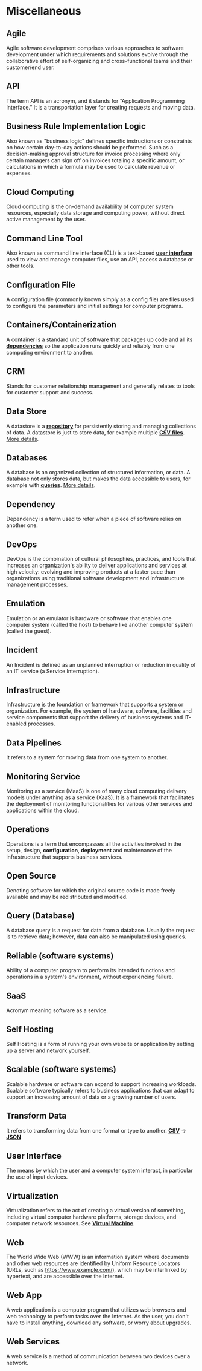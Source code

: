 # Miscellaneous 

## Agile

Agile software development comprises various approaches to software development under which requirements and solutions evolve through the collaborative effort of self-organizing and cross-functional teams and their customer/end user.

## API

The term API is an acronym, and it stands for “Application Programming Interface.” It is a transportation layer for creating requests and moving data.

## Business Rule Implementation Logic

Also known as "business logic" defines specific instructions or constraints on how certain day-to-day actions should be performed. Such as a decision-making approval structure for invoice processing where only certain managers can sign off on invoices totaling a specific amount, or calculations in which a formula may be used to calculate revenue or expenses.

## Cloud Computing

Cloud computing is the on-demand availability of computer system resources, especially data storage and computing power, without direct active management by the user.

## Command Line Tool

Also known as command line interface (CLI) is a text-based **[user interface](https://github.com/non-binary/glossary/blob/main/misc.md#user-interface)** used to view and manage computer files, use an API, access a database or other tools.

## Configuration File

A configuration file (commonly known simply as a config file) are files used to configure the parameters and initial settings for computer programs.

## Containers/Containerization

A container is a standard unit of software that packages up code and all its **[dependencies](https://github.com/non-binary/glossary/blob/main/misc.md#dependency)** so the application runs quickly and reliably from one computing environment to another.

## CRM

Stands for customer relationship management and generally relates to tools for customer support and success.

## Data Store

A datastore is a **[repository](https://github.com/non-binary/glossary/blob/main/version-control.md#repository)** for persistently storing and managing collections of data. A datastore is just to store data, for example multiple **[CSV files](https://github.com/non-binary/glossary/blob/main/file-types.md#csv)**. [More details](https://www.quora.com/What-is-the-difference-between-data-store-and-data-base/answer/Florian-Goossens).

## Databases

A database is an organized collection of structured information, or data. A database not only stores data, but makes the data accessible to users, for example with **[queries](https://github.com/non-binary/glossary/blob/main/misc.md#query-database)**. [More details](https://www.quora.com/What-is-the-difference-between-data-store-and-data-base/answer/Florian-Goossens).

## Dependency

Dependency is a term used to refer when a piece of software relies on another one.

## DevOps

DevOps is the combination of cultural philosophies, practices, and tools that increases an organization's ability to deliver applications and services at high velocity: evolving and improving products at a faster pace than organizations using traditional software development and infrastructure management processes.

## Emulation

Emulation or an emulator is hardware or software that enables one computer system (called the host) to behave like another computer system (called the guest).

## Incident 

An Incident is defined as an unplanned interruption or reduction in quality of an IT service (a Service Interruption).

## Infrastructure

Infrastructure is the foundation or framework that supports a system or organization. For example, the system of hardware, software, facilities and service components that support the delivery of business systems and IT-enabled processes.

## Data Pipelines

It refers to a system for moving data from one system to another.

## Monitoring Service

Monitoring as a service (MaaS) is one of many cloud computing delivery models under anything as a service (XaaS). It is a framework that facilitates the deployment of monitoring functionalities for various other services and applications within the cloud.

## Operations

Operations is a term that encompasses all the activities involved in the setup, design, **configuration**, **deployment** and maintenance of the infrastructure that supports business services.

## Open Source

Denoting software for which the original source code is made freely available and may be redistributed and modified.

## Query (Database)

A database query is a request for data from a database. Usually the request is to retrieve data; however, data can also be manipulated using queries.

## Reliable (software systems)

Ability of a computer program to perform its intended functions and operations in a system's environment, without experiencing failure.

## SaaS

Acronym meaning software as a service.

## Self Hosting

Self Hosting is a form of running your own website or application by setting up a server and network yourself.

## Scalable (software systems)

Scalable hardware or software can expand to support increasing workloads. Scalable software typically refers to business applications that can adapt to support an increasing amount of data or a growing number of users.

## Transform Data

It refers to transforming data from one format or type to another. **[CSV](https://github.com/non-binary/glossary/blob/main/file-types.md#csv)** -> **[JSON](https://github.com/non-binary/glossary/blob/main/file-types.md#json)**

## User Interface

The means by which the user and a computer system interact, in particular the use of input devices.

## Virtualization

Virtualization refers to the act of creating a virtual version of something, including virtual computer hardware platforms, storage devices, and computer network resources. See **[Virtual Machine](https://github.com/non-binary/glossary/blob/main/os.md#virtual-machine)**.

## Web

The World Wide Web (WWW) is an information system where documents and other web resources are identified by Uniform Resource Locators (URLs, such as https://www.example.com/), which may be interlinked by hypertext, and are accessible over the Internet.

## Web App

A web application is a computer program that utilizes web browsers and web technology to perform tasks over the Internet. As the user, you don't have to install anything, download any software, or worry about upgrades.

## Web Services

A web service is a method of communication between two devices over a network.
